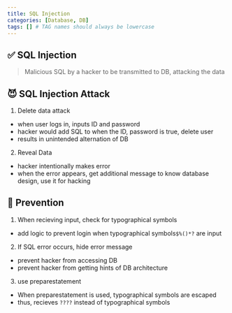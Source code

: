 ```yaml
---
title: SQL Injection
categories: [Database, DB]
tags: [] # TAG names should always be lowercase
---
```


## ✅ SQL Injection

> Malicious SQL by a hacker to be transmitted to DB, attacking the data

## 😈 SQL Injection Attack

1. Delete data attack

- when user logs in, inputs ID and password
- hacker would add SQL to
  when the ID, password is true, delete user
- results in unintended alternation of DB

2. Reveal Data

- hacker intentionally makes error
- when the error appears, get additional message to know database design, use it for hacking

## 💊 Prevention

1. When recieving input, check for typographical symbols

- add logic to prevent login when typographical symbols`$%()*?` are input

2. If SQL error occurs, hide error message

- prevent hacker from accessing DB
- prevent hacker from getting hints of DB architecture

3. use preparestatement

- When preparestatement is used, typographical symbols are escaped
- thus, recieves `????` instead of typographical symbols
